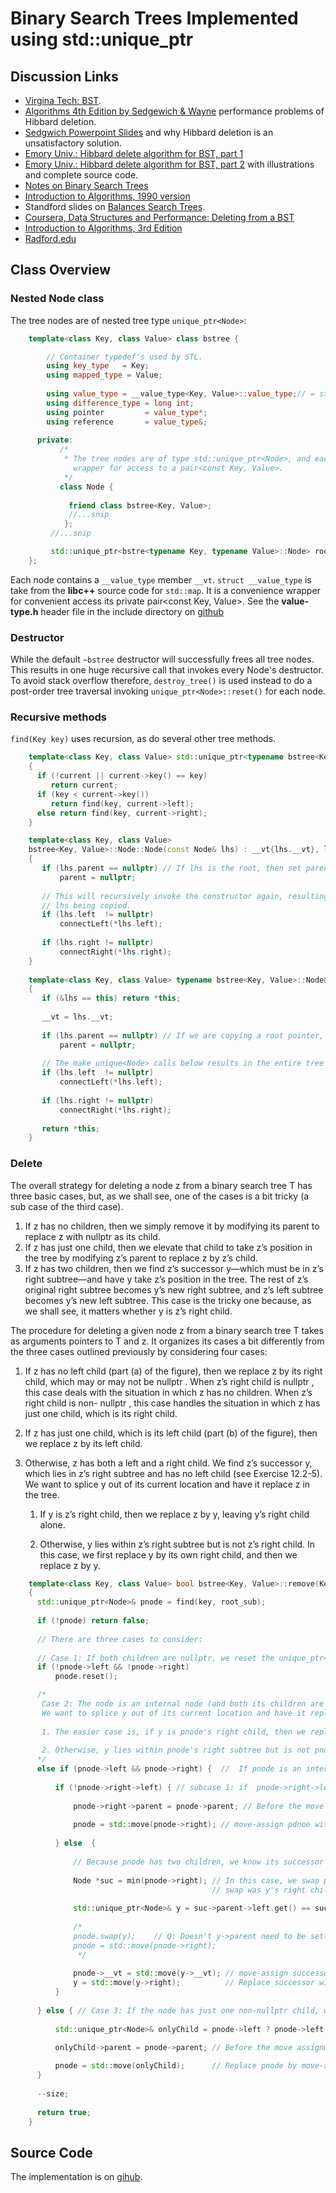 # Binary Search Trees Implemented using std::unique_ptr

## Discussion Links

* [Virgina Tech: BST](http://courses.cs.vt.edu/~cs3114/Fall17/barnette/notes/T01_BinarySearchTrees.pdf).
* [Algorithms 4th Edition by Sedgewich & Wayne](https://algs4.cs.princeton.edu/32bst/) performance problems of Hibbard deletion. 
* [Sedgwich Powerpoint Slides](https://algs4.cs.princeton.edu/lectures/32BinarySearchTrees.pdf) and why Hibbard deletion is an unsatisfactory solution. 
* [Emory Univ.: Hibbard delete algorithm for BST, part 1](https://www.mathcs.emory.edu/~cheung/Courses/171/Syllabus/9-BinTree/BST-delete.html)
* [Emory Univ.: Hibbard delete algorithm for BST, part 2](http://www.mathcs.emory.edu/~cheung/Courses/171/Syllabus/9-BinTree/BST-delete2.html) with illustrations and complete source code.
* [Notes on Binary Search Trees](http://pages.cs.wisc.edu/~siff/CS367/Notes/bsts.html)  
* [Introduction to Algorithms, 1990 version](http://staff.ustc.edu.cn/~csli/graduate/algorithms/book6/chap13.htm) 
*  Standford slides on [Balances Search Trees](https://web.stanford.edu/class/cs166/lectures/05/Slides05.pdf).
* [Coursera, Data Structures and Performance: Deleting from a BST](https://www.coursera.org/lecture/data-structures-optimizing-performance/core-deleting-from-a-bst-DW4NG) 
* [Introduction to Algorithms, 3rd Edition](http://ressources.unisciel.fr/algoprog/s00aaroot/aa00module1/res/%5BCormen-AL2011%5DIntroduction_To_Algorithms-A3.pdf)  
* [Radford.edu](https://www.radford.edu/~nokie/classes/360/trees.bst.html)  

## Class Overview

### Nested Node class

The tree nodes are of nested tree type `unique_ptr<Node>`: 

```cpp
    template<class Key, class Value> class bstree {

        // Container typedef's used by STL.
        using key_type   = Key;
        using mapped_type = Value;
    
        using value_type = __value_type<Key, Value>::value_type;// = std::pair<const Key, Value>;  
        using difference_type = long int;
        using pointer         = value_type*; 
        using reference       = value_type&; 
    
      private:
           /*
            * The tree nodes are of type std::unique_ptr<Node>, and each node contains a __value_type member __vt, a convenience 
              wrapper for access to a pair<const Key, Value>. 
            */ 
           class Node {
        
             friend class bstree<Key, Value>;    
             //...snip
            };
         //...snip

         std::unique_ptr<bstre<typename Key, typename Value>::Node> root;
    };
```

Each node contains a `__value_type` member `__vt`. `struct __value_type` is take from the **libc++** source code for ``std::map``. It is a convenience wrapper for convenient access its private pair<const Key, Value>. See the **value-type.h** header file in the include directory on [github](https://github.com/kurt-krueckeberg/bst/blob/master/include/value-type.h)

### Destructor

While the default `~bstree` destructor will successfully frees all tree nodes. This results in one huge recursive call that invokes every Node's destructor. To avoid stack overflow therefore, `destroy_tree()` is used instead to do a post-order
tree traversal invoking `unique_ptr<Node>::reset()` for each node.

### Recursive methods

`find(Key key)` uses recursion, as do several other tree methods.

```cpp
    template<class Key, class Value> std::unique_ptr<typename bstree<Key, Value>::Node>& bstree<Key, Value>::find(Key key, std::unique_ptr<Node>& current) const noexcept
    {
      if (!current || current->key() == key)
         return current;
      if (key < current->key())
         return find(key, current->left);
      else return find(key, current->right);
    }

    template<class Key, class Value>
    bstree<Key, Value>::Node::Node(const Node& lhs) : __vt{lhs.__vt}, left{nullptr}, right{nullptr}
    {
       if (lhs.parent == nullptr) // If lhs is the root, then set parent to nullptr.
           parent = nullptr;
    
       // This will recursively invoke the constructor again, resulting in the entire tree rooted at
       // lhs being copied.
       if (lhs.left  != nullptr) 
           connectLeft(*lhs.left); 
       
       if (lhs.right != nullptr) 
           connectRight(*lhs.right); 
    }
    
    template<class Key, class Value> typename bstree<Key, Value>::Node&  bstree<Key, Value>::Node::operator=(const typename bstree<Key, Value>::Node& lhs) noexcept
    {
       if (&lhs == this) return *this;
    
       __vt = lhs.__vt;
    
       if (lhs.parent == nullptr) // If we are copying a root pointer, then set parent.
           parent = nullptr;
    
       // The make_unique<Node> calls below results in the entire tree rooted at lhs being copied.
       if (lhs.left  != nullptr) 
           connectLeft(*lhs.left); 
       
       if (lhs.right != nullptr)
           connectRight(*lhs.right); 
      
       return *this;
    }
```

### Delete

The overall strategy for deleting a node z from a binary search tree T has three basic cases, but,
as we shall see, one of the cases is a bit tricky (a sub case of the third case).

1. If z has no children, then we simply remove it by modifying its parent to replace z with nullptr as its child.
2. If z has just one child, then we elevate that child to take z’s position in the tree
   by modifying z’s parent to replace z by z’s child.
3. If z has two children, then we find z’s successor y—which must be in z’s right subtree—and have y
   take z’s position in the tree. The rest of z’s original right subtree becomes y’s new right subtree,
   and z’s left subtree becomes y’s new left subtree. This case is the tricky one because, as we shall
   see, it matters whether y is z’s right child.

The procedure for deleting a given node z from a binary search tree T takes as arguments pointers to T and z.
It organizes its cases a bit differently from the three cases outlined previously by considering four
cases:

1. If z has no left child (part (a) of the figure), then we replace z by its right child, which may or may not
   be nullptr . When z’s right child is nullptr , this case deals with the situation in which z has no children. When z’s
   right child is non- nullptr , this case handles the situation in which z has just one child, which is its right
   child.

2. If z has just one child, which is its left child (part (b) of the figure), then we replace z by its left
   child.

3. Otherwise, z has both a left and a right child. We find z’s successor y, which lies in z’s right subtree
   and has no left child (see Exercise 12.2-5). We want to splice y out of its current location and have it
   replace z in the tree.

   1. If y is z’s right child, then we replace z by y, leaving y’s right child alone.

   2. Otherwise, y lies within z’s right subtree but is not z’s right child.  In this case, we first replace
      y by its own right child, and then we replace z by y.

```cpp
    template<class Key, class Value> bool bstree<Key, Value>::remove(Key key, std::unique_ptr<Node>& root_sub) noexcept // root of subtree
    {
      std::unique_ptr<Node>& pnode = find(key, root_sub);
      
      if (!pnode) return false;
    
      // There are three cases to consider:
     
      // Case 1: If both children are nullptr, we reset the unique_ptr<Node>. 
      if (!pnode->left && !pnode->right) 
          pnode.reset();    

      /*
       Case 2: The node is an internal node (and both its children are non-nullptr). We find pnode's successor y, which we know lies in pnode's right subtree and has no left child.
       We want to splice y out of its current location and have it replace pnode in the tree. There are two cases to consider:
      
       1. The easier case is, if y is pnode's right child, then we replace pnode by y, leaving y’s right child alone. 
      
       2. Otherwise, y lies within pnode's right subtree but is not pnode's right child. In this case, we first replace y by its own right child, and then we replace pnode by y.
      */
      else if (pnode->left && pnode->right) {  //  If pnode is an internal node,
    
          if (!pnode->right->left) { // subcase 1: if  pnode->right->left is nullptr, the successor is pnode->right.
    
              pnode->right->parent = pnode->parent; // Before the move assignment below, we set pnode->right->parent to pnode's parent  
     
              pnode = std::move(pnode->right); // move-assign pdnoe with its right child, thus, deleting pnode.
    
          } else  { 
    
              // Because pnode has two children, we know its successor y lies within pnode's right subtree.
    
              Node *suc = min(pnode->right); // In this case, we swap pnode's underlying pointer with y's underlying pointer, and then we replace pnode by it's right child, which before the 
                                             // swap was y's right child.
    
              std::unique_ptr<Node>& y = suc->parent->left.get() == suc ? suc->parent->left : suc->parent->right;
    
              /*
              pnode.swap(y);    // Q: Doesn't y->parent need to be set?
              pnode = std::move(pnode->right);
               */
    
              pnode->__vt = std::move(y->__vt); // move-assign successor's values to pnode's values. No pointers change
              y = std::move(y->right);          // Replace successor with its right child.
          }
          
      } else { // Case 3: If the node has just one non-nullptr child, we splice it into pnode's position. We use pnode's parent to do this.   
    
          std::unique_ptr<Node>& onlyChild = pnode->left ? pnode->left : pnode->right;
    
          onlyChild->parent = pnode->parent; // Before the move assignment below we must correct set onlyChild its parent     

          pnode = std::move(onlyChild);      // Replace pnode by move-assignmetn with its only non-nullptr child, thus, deleting pnode.
      }  
    
      --size; 
    
      return true; 
    }
```

## Source Code

The implementation is on [gihub](https://github.com/kurt-krueckeberg/bst).
